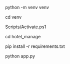 python -m venv venv


cd venv 


Scripts/Activate.ps1


cd hotel_manage


pip install -r requirements.txt


python app.py
